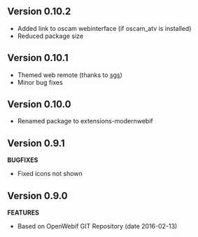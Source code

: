 ## Version 0.10.2
* Added link to oscam webinterface (if oscam_atv is installed)
* Reduced package size

## Version 0.10.1
* Themed web remote (thanks to [sgs](http://www.opena.tv/members/sgs/))
* Minor bug fixes

## Version 0.10.0
* Renamed package to extensions-modernwebif

## Version 0.9.1
**BUGFIXES**
* Fixed icons not shown

## Version 0.9.0
**FEATURES**
* Based on OpenWebif GIT Repository (date 2016-02-13)
